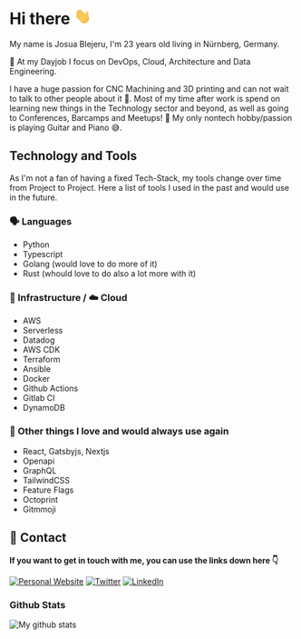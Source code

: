 # Hi there <img src="https://raw.githubusercontent.com/ABSphreak/ABSphreak/master/gifs/Hi.gif" width="30px">

My name is Josua Blejeru, I'm 23 years old living in Nürnberg, Germany.

🔭 At my Dayjob I focus on DevOps, Cloud, Architecture and Data Engineering.

I have a huge passion for CNC Machining and 3D printing and can not wait to talk to other people about it 🙈.
Most of my time after work is spend on learning new things in the Technology sector and beyond, as well as going to Conferences, Barcamps and Meetups! 🥳
My only nontech hobby/passion is playing Guitar and Piano 😅.


## Technology and Tools

As I'm not a fan of having a fixed Tech-Stack, my tools change over time from Project to Project.
Here a list of tools I used in the past and would use in the future.

### 🗣️ Languages
- Python
- Typescript
- Golang (would love to do more of it)
- Rust (whould love to do also a lot more with it)

### 🧱 Infrastructure / ☁️ Cloud
- AWS
- Serverless
- Datadog
- AWS CDK
- Terraform
- Ansible
- Docker
- Github Actions
- Gitlab CI
- DynamoDB

### 🤟 Other things I love and would always use again
- React, Gatsbyjs, Nextjs
- Openapi
- GraphQL
- TailwindCSS
- Feature Flags
- Octoprint
- Gitmmoji

## 🔗 Contact
**If you want to get in touch with me, you can use the links down here 👇**

<a href="https://www.josuablejeru.com" target="_blank"><img alt="Personal Website" src="https://img.shields.io/badge/Personal%20Website-%2312100E.svg?&style=for-the-badge&logoColor=white" /></a>
<a href="https://twitter.com/josuablejeru" target="_blank"><img alt="Twitter" src="https://img.shields.io/badge/twitter-%231DA1F2.svg?&style=for-the-badge&logo=twitter&logoColor=white" /></a>
<a href="https://www.linkedin.com/in/josua-blejeru-a2871a164/" target="_blank"><img alt="LinkedIn" src="https://img.shields.io/badge/linkedin-%230077B5.svg?&style=for-the-badge&logo=linkedin&logoColor=white" /></a>


### Github Stats

![My github stats](https://github-readme-stats.vercel.app/api?username=josuablejeru&count_private=true&theme=tokyonight&hide=contribs,prs)
